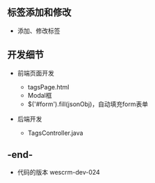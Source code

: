 
## 标签添加和修改
- 添加、修改标签

## 开发细节
- 前端页面开发
    - tagsPage.html
    - Modal框
    - $('#form').fill(jsonObj)，自动填充form表单
    
- 后端开发
    - TagsController.java
    
## -end-
- 代码的版本 wescrm-dev-024


